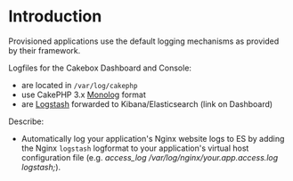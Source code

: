 # Introduction

Provisioned applications use the default logging mechanisms as provided by
their framework.

Logfiles for the Cakebox Dashboard and Console:

- are located in ``/var/log/cakephp``
- use CakePHP 3.x [Monolog](http://book.cakephp.org/3.0/en/core-libraries/logging.html#using-monolog) format
- are [Logstash](http://logstash.net/) forwarded to Kibana/Elasticsearch (link on Dashboard)

Describe:


- Automatically log your application's Nginx website logs to ES by adding
the Nginx ``logstash`` logformat to your application's virtual host
configuration file (e.g. *access_log /var/log/nginx/your.app.access.log logstash;*).
